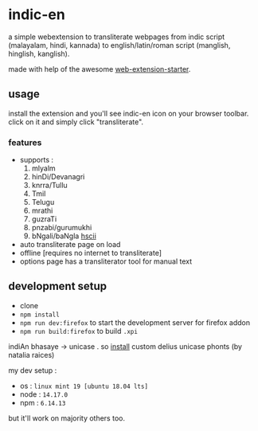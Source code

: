 # indic-en

a simple webextension to transliterate webpages from indic script (malayalam, hindi, kannada) to english/latin/roman script (manglish, hinglish, kanglish).

made with help of the awesome [web-extension-starter](https://github.com/abhijithvijayan/web-extension-starter).

## usage

install the extension and you'll see indic-en icon on your browser toolbar. click on it and simply click "transliterate".

### features

* supports :
  1. mlyalm
  2. hinDi/Devanagri
  3. knrra/Tullu
  4. Tmil
  5. Telugu
  6. mrathi
  7. guzraTi
  8. pnzabi/gurumukhi
  9. bNgali/baNgla
  [hscii](//gitlab.com/hscii)
* auto transliterate page on load
* offline [requires no internet to transliterate]
* options page has a transliterator tool for manual text

## development setup

* clone
* `npm install`
* `npm run dev:firefox` to start the development server for firefox addon
* `npm run build:firefox` to build `.xpi`

indiAn bhasaye -> unicase . so [install](https://github.com/Font77/unicase_phonts/blob/master/hao_tu_install.md) custom delius unicase phonts (by natalia raices)

my dev setup :

* os : `linux mint 19 [ubuntu 18.04 lts]`
* node : `14.17.0`
* npm : `6.14.13`

but it'll work on majority others too.
